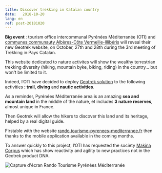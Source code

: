 ```yaml
---
title: Discover trekking in Catalan country
date:   2018-10-20
lang: en
ref: post-20181020
---
```


__Big event__ : tourism office intercommunal Pyrénées Méditerranée (OTI)
 and [communes communauty Albères-Côte Vermeille-Illibéris](http://www.cc-alberes-cote-vermeille-illiberis.fr/)
 will reveal their new Geotrek website, on October, 27th and 28th during the 3rd meeting
 of Trekking in Pays Catalan.

This website dedicated to nature activites will show the wealthy terrestrian trekking diversity
 (hiking,  mountain byke, biking, riding) in the country…
 but won't be limited to it.

Indeed, l’OTI have decided to deploy [Geotrek solution](http://geotrek.fr/)
 to the following activities : **trail**, **diving** and **nautic activities**.

As a reminder, Pyrénées Méditerranée area is an amazing **sea and mountain land** in the middle of the nature,
 et includes **3 nature reserves**, almost unique in France.

Then Geotrek will allow the hikers to discover this land and its heritage,
 helped by a real digital guide.

Firstable with the website [rando.tourisme-pyrenees-mediterranee.fr](http://rando.tourisme-pyrenees-mediterranee.fr/)
 then thanks to the mobile application available in the coming months.

To answer quickly to this project, l’OTI has requested the society
 [Makina Corpus](https://makina-corpus.com/) which has show reactivity and agility
 to new practices not in the Geotrek product DNA.

<img style="max-width: 100%;" alt="Capture d'écran Rando Tourisme Pyrénées Méditerranée" src="{{ site.baseurl }}/assets/img/2018-10-20-toursime-pyrenees-mediterranee-800.jpg">
